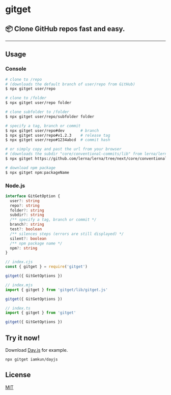 # gitget

## 📦 Clone GitHub repos fast and easy.

---

## Usage

### Console

```bash
# clone to /repo
# (downloads the default branch of user/repo from GitHub)
$ npx gitget user/repo

# clone to /folder
$ npx gitget user/repo folder

# clone subfolder to /folder
$ npx gitget user/repo/subfolder folder

# specify a tag, branch or commit
$ npx gitget user/repo#dev       # branch
$ npx gitget user/repo#v1.2.3    # release tag
$ npx gitget user/repo#1234abcd  # commit hash

# or simply copy and past the url from your browser
# (downloads the subdir "core/conventional-commits/lib" from lerna/lerna#next)
$ npx gitget https://github.com/lerna/lerna/tree/next/core/conventional-commits/lib

# download npm package
$ npx gitget npm:packageName
```

### Node.js

```ts
interface GitGetOption {
  user?: string
  repo?: string
  folder?: string
  subdir?: string
  /** specify a tag, branch or commit */
  branch?: string
  test?: boolean
  /** silences steps (errors are still displayed) */
  silent?: boolean
  /** npm package name */
  npm?: string
}
```

```js
// index.cjs
const { gitget } = require('gitget')

gitget({ GitGetOptions })
```

```js
// index.mjs
import { gitget } from 'gitget/lib/gitget.js'

gitget({ GitGetOptions })
```

```js
// index.ts
import { gitget } from 'gitget'

gitget({ GitGetOptions })
```

## Try it now!

Download [Day.js](https://github.com/iamkun/dayjs/) for example.

```console
npx gitget iamkun/dayjs
```

## License

[MIT](https://github.com/yandeu/gitget/blob/main/LICENSE)
